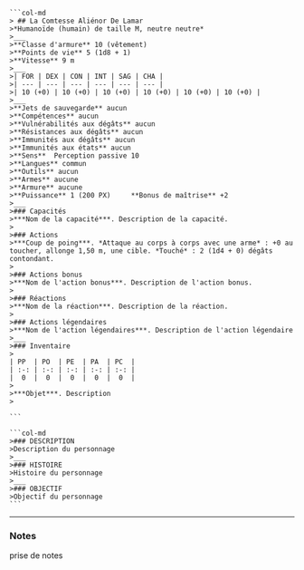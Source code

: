````col
```col-md
> ## La Comtesse Aliénor De Lamar
>*Humanoïde (humain) de taille M, neutre neutre*
>___
>**Classe d'armure** 10 (vêtement)  
>**Points de vie** 5 (1d8 + 1)  
>**Vitesse** 9 m  
>___
>| FOR | DEX | CON | INT | SAG | CHA |
>| --- | --- | --- | --- | --- | --- |
>| 10 (+0) | 10 (+0) | 10 (+0) | 10 (+0) | 10 (+0) | 10 (+0) |
>___
>**Jets de sauvegarde** aucun
>**Compétences** aucun
>**Vulnérabilités aux dégâts** aucun
>**Résistances aux dégâts** aucun
>**Immunités aux dégâts** aucun
>**Immunités aux états** aucun  
>**Sens**  Perception passive 10  
>**Langues** commun  
>**Outils** aucun
>**Armes** aucune
>**Armure** aucune
>**Puissance** 1 (200 PX)     **Bonus de maîtrise** +2  
>___
>### Capacités
>***Nom de la capacité***. Description de la capacité.  
>
>### Actions
>***Coup de poing***. *Attaque au corps à corps avec une arme* : +0 au toucher, allonge 1,50 m, une cible. *Touché* : 2 (1d4 + 0) dégâts contondant.  
>
>### Actions bonus
>***Nom de l'action bonus***. Description de l'action bonus.  
>
>### Réactions
>***Nom de la réaction***. Description de la réaction.  
>
>### Actions légendaires
>***Nom de l'action légendaires***. Description de l'action légendaire  
>___
>### Inventaire
>
| PP  | PO  | PE  | PA  | PC  |
| :-: | :-: | :-: | :-: | :-: |
|  0  |  0  |  0  |  0  |  0  |
>
>***Objet***. Description
>

```

```col-md
>### DESCRIPTION
>Description du personnage
>___
>### HISTOIRE
>Histoire du personnage
>___
>### OBJECTIF
>Objectif du personnage
```
````
___
### Notes
prise de notes